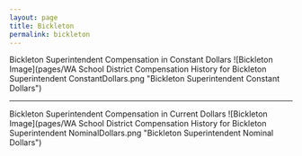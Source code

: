 ```yaml
---
layout: page
title: Bickleton
permalink: bickleton
---
```



Bickleton Superintendent Compensation in Constant Dollars
![Bickleton Image](pages/WA School District Compensation History for Bickleton Superintendent ConstantDollars.png "Bickleton Superintendent Constant Dollars")
___

Bickleton Superintendent Compensation in Current Dollars
![Bickleton Image](pages/WA School District Compensation History for Bickleton Superintendent NominalDollars.png "Bickleton Superintendent Nominal Dollars")
